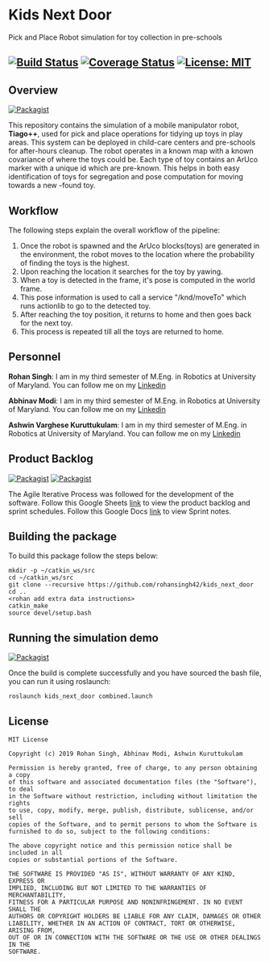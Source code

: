 # Kids Next Door
Pick and Place Robot simulation for toy collection in pre-schools

[![Build Status](https://travis-ci.org/ashwinvk94/temp_repo_enpm808x.svg?branch=navigation)](https://travis-ci.org/ashwinvk94/temp_repo_enpm808x)
[![Coverage Status](https://coveralls.io/repos/github/ashwinvk94/temp_repo_enpm808x/badge.svg?branch=navigation)](https://coveralls.io/github/ashwinvk94/temp_repo_enpm808x?branch=navigation)
[![License: MIT](https://img.shields.io/badge/License-MIT-yellow.svg)](https://opensource.org/licenses/MIT)
---

## Overview
[![Packagist](https://img.shields.io/badge/Presentation-Package%20Overview-orange)](https://docs.google.com/presentation/d/1R5EU2CfvaldmRV84qFZ2hX7EPySojRmqfAA-AZ3_Riw/edit#slide=id.gc6f73a04f_0_0)

This repository contains the simulation of a mobile manipulator robot, __Tiago++__, used for pick and place operations for tidying up toys in play areas. This system can be deployed in child-care centers and pre-schools for after-hours cleanup. The robot operates in a known map with a known covariance of where the toys could be. Each type of toy contains an ArUco marker with a unique id which are pre-known. This helps in both easy identification of toys for segregation and pose computation for moving towards a new -found toy.

## Workflow
The following steps explain the overall workflow of the pipeline:
  1. Once the robot is spawned and the ArUco blocks(toys) are generated in the environment, the robot moves to the location where the probability of finding the toys is the highest.
  2. Upon reaching the location it searches for the toy by yawing. 
  3. When a toy is detected in the frame, it's pose is computed in the world frame.
  4. This pose information is used to call a service "/knd/moveTo" which runs actionlib to go to the detected toy.
  5. After reaching the toy position, it returns to home and then goes back for the next toy.
  6. This process is repeated till all the toys are returned to home.
## Personnel 

__Rohan Singh__: I am in my third semester of M.Eng. in Robotics at University of Maryland. You can follow me on my [Linkedin](www.linkedin.com/in/rohansingh42)

__Abhinav Modi__: I am in my third semester of M.Eng. in Robotics at University of Maryland. You can follow me on my [Linkedin](https://www.linkedin.com/in/abhinavmodi16/)

__Ashwin Varghese Kuruttukulam__: I am in my third semester of M.Eng. in Robotics at University of Maryland. You can follow me on my [Linkedin](https://www.linkedin.com/in/ashwinvk94/)

## Product Backlog 
[![Packagist](https://img.shields.io/badge/AIP-Backlog-orange)](https://docs.google.com/spreadsheets/d/1EpZC6qNrfh5d6ULUvAsA_EainnZeKeKZD43DMa95FU4/edit?usp=sharing)
[![Packagist](https://img.shields.io/badge/AIP-Sprint-brightgreen)](https://docs.google.com/document/d/1S4FX_vaaVi4O-uJQCASvIETeV3dRj0eVRvi1tA0-r3A/edit?usp=sharing)

The Agile Iterative Process was followed for the development of the software. Follow this Google Sheets [link](https://docs.google.com/spreadsheets/d/1EpZC6qNrfh5d6ULUvAsA_EainnZeKeKZD43DMa95FU4/edit?usp=sharing) to view the product backlog and sprint schedules. Follow this Google Docs [link](https://docs.google.com/document/d/1S4FX_vaaVi4O-uJQCASvIETeV3dRj0eVRvi1tA0-r3A/edit?usp=sharing) to view Sprint notes.

## Building the package
To build this package follow the steps below:
```
mkdir -p ~/catkin_ws/src
cd ~/catkin_ws/src
git clone --recursive https://github.com/rohansingh42/kids_next_door
cd ..
<rohan add extra data instructions>
catkin_make
source devel/setup.bash
```

## Running the simulation demo
[![Packagist](https://img.shields.io/badge/Video-Simulation%20Demo-orange)](https://youtu.be/zliubN6feGw)

Once the build is complete successfully and you have sourced the bash file, you can run it using roslaunch:
```
roslaunch kids_next_door combined.launch
```
##  License
```
MIT License

Copyright (c) 2019 Rohan Singh, Abhinav Modi, Ashwin Kuruttukulam 

Permission is hereby granted, free of charge, to any person obtaining a copy
of this software and associated documentation files (the "Software"), to deal
in the Software without restriction, including without limitation the rights
to use, copy, modify, merge, publish, distribute, sublicense, and/or sell
copies of the Software, and to permit persons to whom the Software is
furnished to do so, subject to the following conditions:

The above copyright notice and this permission notice shall be included in all
copies or substantial portions of the Software.

THE SOFTWARE IS PROVIDED "AS IS", WITHOUT WARRANTY OF ANY KIND, EXPRESS OR
IMPLIED, INCLUDING BUT NOT LIMITED TO THE WARRANTIES OF MERCHANTABILITY,
FITNESS FOR A PARTICULAR PURPOSE AND NONINFRINGEMENT. IN NO EVENT SHALL THE
AUTHORS OR COPYRIGHT HOLDERS BE LIABLE FOR ANY CLAIM, DAMAGES OR OTHER
LIABILITY, WHETHER IN AN ACTION OF CONTRACT, TORT OR OTHERWISE, ARISING FROM,
OUT OF OR IN CONNECTION WITH THE SOFTWARE OR THE USE OR OTHER DEALINGS IN THE
SOFTWARE.
```

